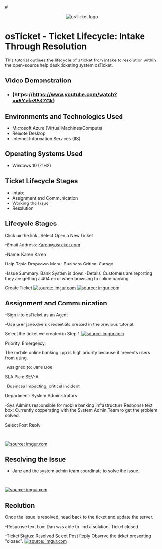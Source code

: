 #<p align="center">
<img src="https://i.imgur.com/Clzj7Xs.png" alt="osTicket logo"/>
</p>

<h1>osTicket - Ticket Lifecycle: Intake Through Resolution</h1>
This tutorial outlines the lifecycle of a ticket from intake to resolution within the open-source help desk ticketing system osTicket.<br />


<h2>Video Demonstration</h2>

- ### (https://https://www.youtube.com/watch?v=5Yxfe85KZGk)

<h2>Environments and Technologies Used</h2>

- Microsoft Azure (Virtual Machines/Compute)
- Remote Desktop
- Internet Information Services (IIS)

<h2>Operating Systems Used </h2>

- Windows 10</b> (21H2)

<h2>Ticket Lifecycle Stages</h2>

- Intake
- Assignment and Communication
- Working the Issue
- Resolution

<h2>Lifecycle Stages</h2>
Click on the link .
Select Open a New Ticket

-Email Address: Karen@osticket.com

-Name: Karen Karen

Help Topic Dropdown Menu: Business Critical Outage

-Issue Summary: Bank System is down
-Details: Customers are reporting they are getting a 404 error when browsing to online banking

Create Ticket
<a href="https://imgur.com/vlBPk7F"><img src="https://i.imgur.com/vlBPk7F.png" title="source: imgur.com" /></a>
<a href="https://imgur.com/fKZ287v"><img src="https://i.imgur.com/fKZ287v.png" title="source: imgur.com" /></a>
<p>

<h2>Assignment and Communication</h2>

-Sign into osTicket as an Agent

-Use user jane.doe's credentials created in the previous tutorial.

Select the ticket we created in Step 1.
<a href="https://imgur.com/2V312mn"><img src="https://i.imgur.com/2V312mn.png" title="source: imgur.com" /></a>
</p>
<p>
Priority: Emergency.

 The mobile online banking app is high priority because it prevents users from using.

  -Assigned to: Jane Doe

  SLA Plan: SEV-A

  -Business Impacting, critical incident

  Department: System Administrators

  -Sys Admins responsible for mobile banking infrastructure
Response text box: Currently cooperating with the System Admin Team to get the problem solved.

  Select Post Reply
</p>

<br />

<p>
<a href="https://imgur.com/mlCDZkG"><img src="https://i.imgur.com/mlCDZkG.png" title="source: imgur.com" /></a>
</p>
<p>
<h2> Resolving the Issue</h2>
  
  - Jane and the system admin team coordinate to solve the issue.
</p>
<br />

<p>
<a href="https://imgur.com/EBlBgN4"><img src="https://i.imgur.com/EBlBgN4.png" title="source: imgur.com" /></a>
</p>
<p>
<h2>Reolution</h2>
Once the issue is resolved, head back to the ticket and update the server.

-Response text box: Dan was able to find a solution. Ticket closed.

-Ticket Status: Resolved
Select Post Reply
Observe the ticket presenting "closed".
<a href="https://imgur.com/rFCRgrK"><img src="https://i.imgur.com/rFCRgrK.png" title="source: imgur.com" /></a>

</p>
<br /> 
